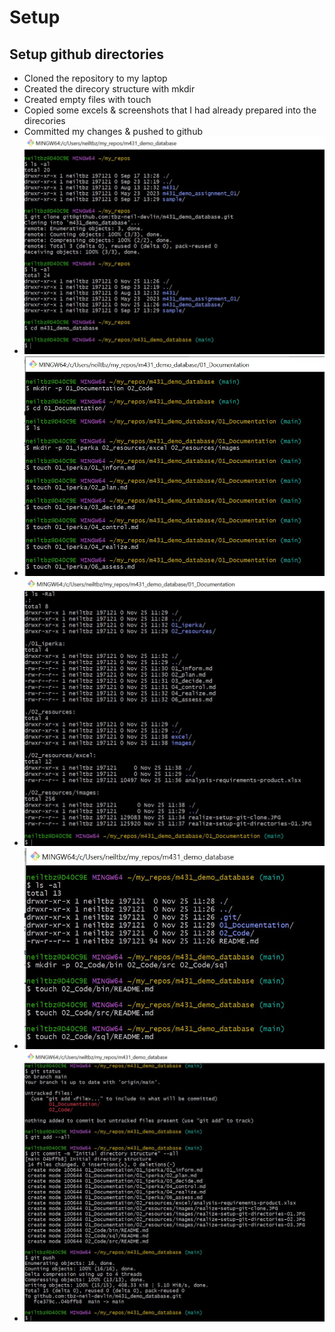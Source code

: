 
# Setup
## Setup github directories
* Cloned the repository to my laptop
* Created the direcory structure with mkdir
* Created empty files with touch
* Copied some excels & screenshots that I had already prepared into the direcories
* Committed my changes & pushed to github
* ![setup direcories][setup1]
* ![setup direcories][setup2]
* ![setup direcories][setup3]
* ![setup direcories][setup4]
* ![setup direcories][setup5]

[setup1]: ../02_resources/images/realize-setup-git-clone.JPG
[setup2]: ../02_resources/images/realize-setup-git-directories-01.JPG
[setup3]: ../02_resources/images/realize-setup-git-directories-02.JPG
[setup4]: ../02_resources/images/realize-setup-git-directories-03.JPG
[setup5]: ../02_resources/images/realize-setup-git-directories-04.JPG
